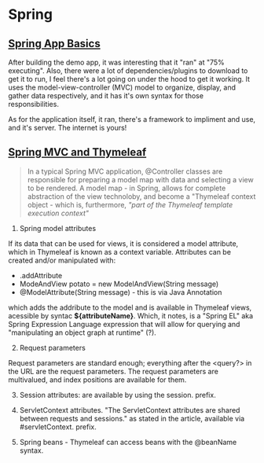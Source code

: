 # Spring

## [Spring App Basics](https://spring.io/guides/gs/serving-web-content)

After building the demo app, it was interesting that it "ran" at "75% executing". Also, there were a lot of dependencies/plugins to download to get it to run, I feel there's a lot going on under the hood to get it working. It uses the model-view-controller (MVC) model to organize, display, and gather data respectively, and it has it's own syntax for those responsibilities.

As for the application itself, it ran, there's a framework to impliment and use, and it's server. The internet is yours! 


## [Spring MVC and Thymeleaf](https://www.thymeleaf.org/doc/articles/springmvcaccessdata.html)

> In a typical Spring MVC application, @Controller classes are responsible for preparing a model map with data and selecting a view to be rendered.
A model map - in Spring, allows for complete abstraction of the view technoloby, and become a "Thymeleaf context object - which is, furthermore, _"part of the Thymeleaf template execution context"_

1. Spring model attributes

If its data that can be used for views, it is considered a model attribute, which in Thymeleaf is known as a context variable. Attributes can be created and/or manipulated with:

- .addAttribute
- ModeAndView potato = new ModelAndView(String message)
- @ModelAttribute(String message) - this is via Java Annotation

which adds the addribute to the model and is available in Thymeleaf views, acessible by syntac __${attributeName}__. Which, it notes, is a "Spring EL" aka Spring Expression Language expression that will allow for querying and "manipulating an object graph at runtime" (?).

2. Request parameters

Request parameters are standard enough; everything after the <query?> in the URL are the request parameters. The request parameters are multivalued, and index positions are available for them.

3. Session attributes: are available by using the session. prefix.

4. ServletContext attributes. "The ServletContext attributes are shared between requests and sessions." as stated in the article, available via  #servletContext. prefix.

5. Spring beans - Thymeleaf can access beans with the @beanName syntax.
